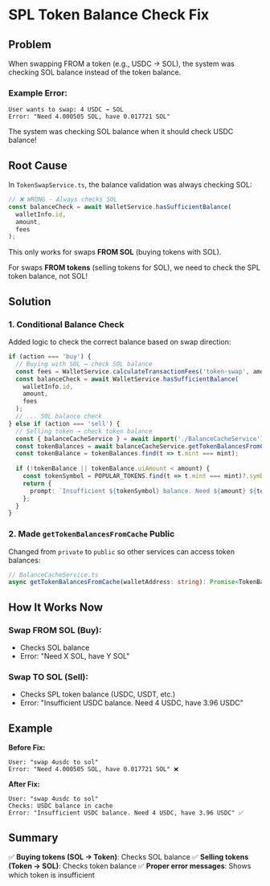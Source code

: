 # SPL Token Balance Check Fix

## Problem

When swapping FROM a token (e.g., USDC → SOL), the system was checking SOL balance instead of the token balance.

### Example Error:
```
User wants to swap: 4 USDC → SOL
Error: "Need 4.000505 SOL, have 0.017721 SOL"
```

The system was checking SOL balance when it should check USDC balance!

## Root Cause

In `TokenSwapService.ts`, the balance validation was always checking SOL:

```typescript
// ❌ WRONG - Always checks SOL
const balanceCheck = await WalletService.hasSufficientBalance(
  walletInfo.id, 
  amount, 
  fees
);
```

This only works for swaps **FROM SOL** (buying tokens with SOL).

For swaps **FROM tokens** (selling tokens for SOL), we need to check the SPL token balance, not SOL!

## Solution

### 1. Conditional Balance Check

Added logic to check the correct balance based on swap direction:

```typescript
if (action === 'buy') {
  // Buying with SOL → check SOL balance
  const fees = WalletService.calculateTransactionFees('token-swap', amount);
  const balanceCheck = await WalletService.hasSufficientBalance(
    walletInfo.id, 
    amount, 
    fees
  );
  // ... SOL balance check
} else if (action === 'sell') {
  // Selling token → check token balance
  const { balanceCacheService } = await import('./BalanceCacheService');
  const tokenBalances = await balanceCacheService.getTokenBalancesFromCache(walletInfo.publicKey);
  const tokenBalance = tokenBalances.find(t => t.mint === mint);
  
  if (!tokenBalance || tokenBalance.uiAmount < amount) {
    const tokenSymbol = POPULAR_TOKENS.find(t => t.mint === mint)?.symbol || mint.slice(0, 8);
    return {
      prompt: `Insufficient ${tokenSymbol} balance. Need ${amount} ${tokenSymbol}, have ${tokenBalance?.uiAmount?.toFixed(6) || 0} ${tokenSymbol}.`
    };
  }
}
```

### 2. Made `getTokenBalancesFromCache` Public

Changed from `private` to `public` so other services can access token balances:

```typescript
// BalanceCacheService.ts
async getTokenBalancesFromCache(walletAddress: string): Promise<TokenBalance[]>
```

## How It Works Now

### Swap FROM SOL (Buy):
- Checks SOL balance
- Error: "Need X SOL, have Y SOL"

### Swap TO SOL (Sell):
- Checks SPL token balance (USDC, USDT, etc.)
- Error: "Insufficient USDC balance. Need 4 USDC, have 3.96 USDC"

## Example

**Before Fix:**
```
User: "swap 4usdc to sol"
Error: "Need 4.000505 SOL, have 0.017721 SOL" ❌
```

**After Fix:**
```
User: "swap 4usdc to sol"
Checks: USDC balance in cache
Error: "Insufficient USDC balance. Need 4 USDC, have 3.96 USDC" ✅
```

## Summary

✅ **Buying tokens (SOL → Token)**: Checks SOL balance
✅ **Selling tokens (Token → SOL)**: Checks token balance
✅ **Proper error messages**: Shows which token is insufficient

